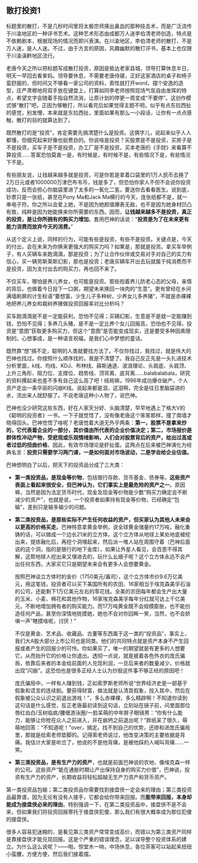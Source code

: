 ## 散打投资1
标题里的散打，不是几秒时间里将太极宗师揍出鼻血的那种技击术，而是广泛流传于川渝地区的一种评书艺术。这种艺术形态由成都万人迷李伯清老师创造，特点是不依赖剧本，根据现场的情况而即兴表演。在川渝地区，李伯清老师的散打，不是万人迷，是人人迷。不过，由于方言的原因，风趣幽默的散打评书，基本上也仅限于川渝滇黔地区流行。

老唐今天之所以把标题写成散打投资，原因是抵达老家县城，领导打算休息半日，明天一早回去看爹妈。领导要休息，不需要老唐侍寝，正好这家酒店的桌子和椅子蛮舒服的，但时间又不够看一家公司的资料，索性就打开word，摆个安逸的造型，庄严肃穆地将双手放在键盘上，打算如同李老师按照现场气氛自由发挥的特点，希望文字会随着手指自然流淌，让原计划的停更一周变成“不要停”。这创作模式够“散打”吧，正因为够散打，所以看完后如果觉得主题不明，似乎有点东拉西扯的感觉，别发懵，本来就是东拉西扯，里面如果有那么一小段话，让你有一点点感触，散打的目的就算达到了。

既然散打的是“投资”，肯定需要先搞清楚什么是投资。这俩字儿，说起来似乎人人都懂，但细究起来好像也挺费劲的。你说啥是投资？买股票是不是投资，买房子是不是投资，买车子是不是投资，办工厂是不是投资，买本老唐的《手财》来看算不算投资……答案恐怕莫衷一是，有时候是，有时候不是，有些情况下是，有些情况下不是。

有些朋友说，让钱越来越多就是投资，可是你若是拿着口袋里的1万人民币去换了2万日元或者1000000万津巴布韦币，钱是多了，但恐怕你家人不但不会说你投资成功，反而会担心你脑袋里进了太多的一氧化二氢，要送你去看看医生。说到底，钞票只是一张纸，甚至在Pony Ma和Jack Ma横行的今天，连张纸都不是，就一串电子符。你之所以会爱上她，不是因为她颜值爆表无敌，也不是因为她身材凹凸有致，纯粹是因为她能换来你所需要的东西。因而，**让钱越来越多不是投资，真正的投资，是让你所拥有的购买力增加**。套用巴神的话说：“**投资是为了在未来更有能力消费而放弃今天的消费。**”

从这个定义上说，同样的行为，可能有些是投资，有些不是投资。关键点是，今天的付出，会在未来为你换来更强大的购买力吗？如果是，那就是投资。拿买车举例子，有人买辆车来跑滴滴，那是投资；为了让合作伙伴或交易对手对自己的实力有信心，买一辆劳斯莱斯幻影，那也是投资；老唐买辆车开出去玩就属于纯消费而不是投资，因为支付出去的购买力，再也回不来了。

不仅买车，哪怕是养儿养女，也可能是投资。那些抱着养儿防老心态的父母，亲情的背后，也做着今日投下一口粥，期望未来换回一块肉的“生意”。更有曾经在乡间满墙刷屏的计生标语“要想富，少生儿子多种树，少养女儿多养猪”，不就是赤裸裸地把养儿养女和栽树养猪做投资回报率对比分析吗？

买车跑滴滴是不是一定能获利，恐怕不见得；买辆幻影，生意是不是就一定能赚到钱，恐怕不见得；多养几头猪，是不是一定比养个女儿回报高，恐怕也不见得。投资是“意图”获取更多购买力，但这个“意图”是否能变成现实，还是要受多种因素限制的。心想事成，是一种语言祝福，是我们心中梦想的童话。

既然靠“想”搞不定，聪明的人类就要找方法了。不仅你找过，我找过，就是伟大的巴神也找过。你按照什么顺序找的，我是不清楚了。我自己反正先是一头扎进技术分析里面，k线、均线、KDJ、布林线、薛斯通道、波浪理论、头肩底、头肩顶、上升三角形、阻力位、支撑位、趋势线、顶背离、底背离……balabalabala，研究的资料摞起来也差不多有自己这么高了吧！结局嘛，1996年成功爆仓破产，个人资产走出一条华丽的闪崩K线。说起来都是泪，这泪啊，完全是往日里脑袋进的水，流出来人就舒服了。不说老唐这种小人物了，说巴神。

巴神也没少研究这些东西，好在人家天分好、头脑清楚，早早地遇上了格大V的《聪明的投资者》一书，一下子就觉悟了，没有像老唐这个笨笨那样，撞了南墙才晓得回头。巴神觉悟了啥呢？老唐觉着大道无外乎两条：**第一，股票不是拿来炒的，它代表着企业的一部分，其价值由所代表的企业价值决定；第二，市场报价是群体性冲动产物，受悲观或乐观情绪影响，人们会对股票背后的资产，给出过高或者过低的扭曲价格**，因此，有效市场理论是虾扯蛋。这两点在后来被巴神演化为经典名言：**投资只需要学习两门课，一是如何面对市场波动，二是学会给企业估值。**

巴神想明白了以后，把天下的投资品分成了三大类：

- **第一类投资品，是现金等价物**，包括银行存款、货币基金、债券等。**这些资产表面上看起来很安全，但巴神认为，它们事实上是最危险的资产之一**。原因嘛，当然是因为法定货币时代，现金及现金等价物是少数“购买力确定会不断减少的资产”，也就是说，一个投资者如果持有现金等价物，已经确定“包输”，差别只是输多输少的问题。

- **第二类投资品，是那些实际不产生任何收益的资产，但买家认为其他人未来会以更高的价格买走**。巴神特意拿黄金举例，说全球黄金储量约17万吨，融化重铸的话，可以做成一个边长21米的立方体。这个立方体从地球上某处地底被挖出来，提炼融化后，再挖个洞埋起来，然后派一堆人站在周围守着（巴神后面说的这个洞，指的是银行的地下金库），如果让外星人看见，会百思不得其解，这帮地球人挖出来又埋进去的，玩什么幺蛾子呢？这个立方体永远不会产出任何东西，大家买它只是期望未来会有更多人会想要黄金。

  按照巴神谈立方体时的金价（1750美元/盎司），这个立方体市价9.6万亿美元，用这笔钱，投资者可以买下美国所有的农田、16家相当于埃克森美孚石油的公司，还能剩下1万亿美元左右的零花钱。全美的农田每年都会生产出大量的玉米、小麦、棉花和其他作物，16家埃克森美孚每年分红就可达上千亿美元，不断地增加拥有者的购买能力。而17万吨黄金既不会规模膨胀，也不能创造任何产品，甚至你深情地抚摸她，她也不会对你回眸一笑，当然，也不会娇嗔一声“瞎摸啥呢，讨厌！”

  不仅是黄金、艺术品、收藏品、古董等东西属于这一类的“投资品”，事实上，我们大A股大部分上市公司也是同类。他们的共同特点就是资产本身不产生回报或者产生的回报少的可怜。你如果买了，唯一的期望就是有更多的人想要它，从而抬升它的价格让你退出。透彻一点说，就是披着各色外衣的庞氏骗局，依靠后来者的本金给前面的人兑现利润，一旦后来者的数量减少，价格就出现“闪崩”。这恐怕也是很多正经人士认为炒股这件事不够正经的原因吧！

  庞氏骗局中，一样有人赚到钱，正如索罗斯老师所说“世界经济史是一部基于假象和谎言的连续剧。要获得财富，做法就是认清其假象，投入其中，然后在假象被公众认识之前退出游戏！”，多么赤裸裸，多么精辟啊！不知道你读到这句话是什么感觉，反正老唐最初读到这句话，立刻站在镜子前，问里面那位唇红齿白/玉树临疯/腰缠游泳圈/一脸呆萌的中年胖子眼镜男：“你有什么能力，能够让你抢在众人之前进入，并在崩坍之前退出呢？”胖纸呆了很久，萌萌地回答：“不知道呢！”over，搞定。找不到自己的优势，还掺和进庞氏骗局里，那就是给索老师垫脚的。记得索老师说过，他改变决策的主要依据是背痛。我估计大家是听岔了，他说的不是他背痛，是被他踩的人喊叫背痛……一笑。

- **第三类投资品，是有生产力的资产**，也就是前面巴神说的农地、像埃克森一样的公司。这些资产“能在通胀时期让产出保持自身的购买力价值”，巴神说，投资有生产力的资产，长期收益将轻松超越无生产力资产和货币资产。

第一类投资品包输；第二类投资品你需要找到接盘侠一定会来的理由；第三类投资品最靠谱，因为无论有没有人接手，它都会给你带来回报。而**能带来回报，本身却能成为接盘侠必来的理由**。特别强调一下，在第二类投资品中，接盘侠不是不会来，但如果我们将投资回报寄托于接盘侠犯傻，那么我们有很大概率成为那位犯傻的接盘侠。

很多人容易犯迷糊的，是看见第三类资产常常变成高价，而错以为第三类资产同样是靠接盘侠才能兑现回报。这是个严重的错误理念，足以误导整个投资体系的建立。为什么这么说呢？——啪，惊堂木一响，中场休息，各位茶客可以站起来扭扭小蛮腰，方便方便，然后我们接着摆。